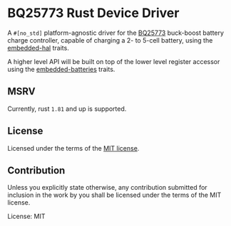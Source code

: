 # BQ25773 Rust Device Driver

A `#[no_std]` platform-agnostic driver for the [BQ25773](https://www.ti.com/lit/ds/symlink/bq25773.pdf) buck-boost battery charge controller, capable of charging a 2- to 5-cell battery, using the [embedded-hal](https://docs.rs/embedded-hal) traits.

A higher level API will be built on top of the lower level register accessor using the [embedded-batteries](https://github.com/OpenDevicePartnership/embedded-batteries) traits.


## MSRV

Currently, rust `1.81` and up is supported.

## License

Licensed under the terms of the [MIT license](http://opensource.org/licenses/MIT).

## Contribution

Unless you explicitly state otherwise, any contribution submitted for
inclusion in the work by you shall be licensed under the terms of the
MIT license.

License: MIT
